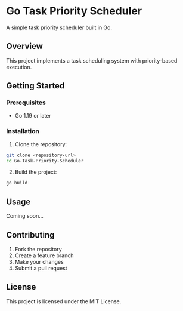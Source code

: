 # Go Task Priority Scheduler

A simple task priority scheduler built in Go.

## Overview

This project implements a task scheduling system with priority-based execution.

## Getting Started

### Prerequisites

- Go 1.19 or later

### Installation

1. Clone the repository:
```bash
git clone <repository-url>
cd Go-Task-Priority-Scheduler
```

2. Build the project:
```bash
go build
```

## Usage

Coming soon...

## Contributing

1. Fork the repository
2. Create a feature branch
3. Make your changes
4. Submit a pull request

## License

This project is licensed under the MIT License.
